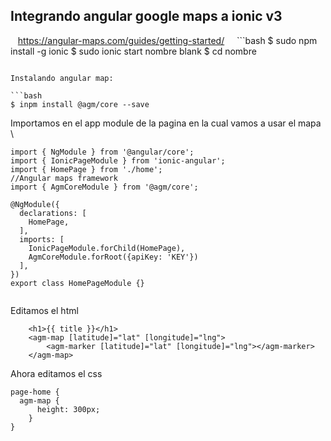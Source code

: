 
## Integrando angular google maps a ionic v3
    https://angular-maps.com/guides/getting-started/
    
    ```bash
$ sudo npm install -g ionic
$ sudo ionic start nombre blank
$ cd nombre
```

Instalando angular map:

```bash
$ inpm install @agm/core --save
```

Importamos en el app module de la pagina en la cual vamos a usar el mapa \

```
import { NgModule } from '@angular/core';
import { IonicPageModule } from 'ionic-angular';
import { HomePage } from './home';
//Angular maps framework
import { AgmCoreModule } from '@agm/core';

@NgModule({
  declarations: [
    HomePage,
  ],
  imports: [
    IonicPageModule.forChild(HomePage),
    AgmCoreModule.forRoot({apiKey: 'KEY'})
  ],
})
export class HomePageModule {}


```
Editamos el html
```
    <h1>{{ title }}</h1>
    <agm-map [latitude]="lat" [longitude]="lng">
        <agm-marker [latitude]="lat" [longitude]="lng"></agm-marker>
    </agm-map>
```
  Ahora editamos el css
  
  ```
  page-home {
    agm-map {
        height: 300px;
      }
}
```



